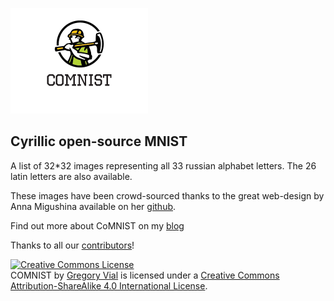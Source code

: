 ![logo](logo.png)

## Cyrillic open-source MNIST

A list of 32*32 images representing all 33 russian alphabet letters. The 26 latin letters are also available.

These images have been crowd-sourced thanks to the great web-design by Anna Migushina available on her [github](https://github.com/migusta/coMNIST).

Find out more about CoMNIST on my [blog](http://ds.gregvi.al)

Thanks to all our [contributors](<add link>)!

<a rel="license" href="http://creativecommons.org/licenses/by-sa/4.0/"><img alt="Creative Commons License" style="border-width:0" src="https://i.creativecommons.org/l/by-sa/4.0/88x31.png" /></a><br /><span xmlns:dct="http://purl.org/dc/terms/" property="dct:title">COMNIST</span> by <a xmlns:cc="http://creativecommons.org/ns#" href="https://github.com/GregVial/COMNIST" property="cc:attributionName" rel="cc:attributionURL">Gregory Vial</a> is licensed under a <a rel="license" href="http://creativecommons.org/licenses/by-sa/4.0/">Creative Commons Attribution-ShareAlike 4.0 International License</a>.